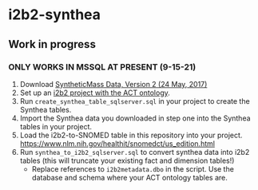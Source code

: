 # i2b2-synthea
## Work in progress
### ONLY WORKS IN MSSQL AT PRESENT (9-15-21)

1) Download [SyntheticMass Data, Version 2 (24 May, 2017)](https://synthea.mitre.org/downloads)
2) Set up an [i2b2 project with the ACT ontology](https://community.i2b2.org/wiki/display/RM/1.7.12a+Release+Notes#id-1.7.12aReleaseNotes-act-ontolog). 
3) Run `create_synthea_table_sqlserver.sql` in your project to create the Synthea tables.
4) Import the Synthea data you downloaded in step one into the Synthea tables in your project.
5) Load the i2b2-to-SNOMED table in this repository into your project. https://www.nlm.nih.gov/healthit/snomedct/us_edition.html
7) Run `synthea_to_i2b2_sqlserver.sql` to convert synthea data into i2b2 tables (this will truncate your existing fact and dimension tables!)
   * Replace references to `i2b2metadata.dbo` in the script. Use the database and schema where your ACT ontology tables are.


